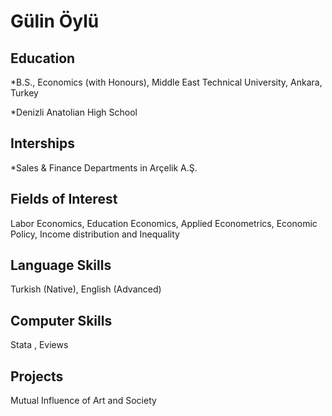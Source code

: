 Gülin Öylü
==========


Education
---------

*B.S., Economics (with Honours), Middle East Technical University, Ankara, Turkey

*Denizli Anatolian High School 

Interships
----------
*Sales & Finance Departments in Arçelik A.Ş.  


Fields of Interest
-----------------
Labor Economics, Education Economics, Applied Econometrics, Economic Policy, Income distribution and Inequality


Language Skills
---------------
Turkish (Native), English (Advanced)


Computer Skills
---------------
Stata , Eviews


Projects 
--------
Mutual Influence of Art and Society 

